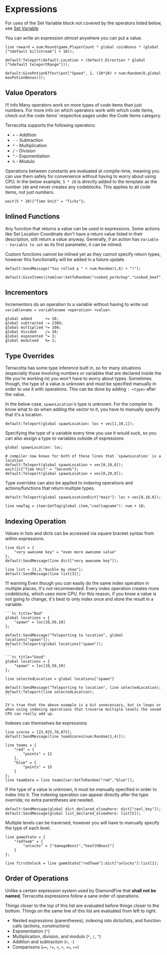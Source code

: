 # Expressions

For uses of the Set Variable block not covered by the operators listed below, see [Set Variable](../codeblocks/set_var.md)

You can write an expression *almost* anywhere you can put a value.

```tc title="Examples"
line reward = num:Round(game.PlayerCount * global coinBonus * (global ["%default killstreak"] + 10));

default:Teleport(default.Location + (default.Direction * global ["%default teleportRange"]));

default:GivePotionEffect(pot["Speed", 1, (10*20) + num:Random(0,global maxPotionBonus)]);
```

## Value Operators

!!! info
    Many operators work on more types of code items than just numbers. For more info on which operators work with which code items, check out the code items' respecitve pages under the Code Items category.

Terracotta supports the following operators:

 - `+` - Addition
 - `-` - Subtraction
 - `*` - Multiplication
 - `/` - Division
 - `^` - Exponentiation
 - `%` - Modulo

Operations between constants are evaluated at compile-time, meaning you can use them safely for convenience without having to worry about using CPU. In the below example, `5 * 20` is directly added to the template as the number `100` and never creates any codeblocks. This applies to all code items, not just numbers.

```tc
wait(5 * 20){"Time Unit" = "Ticks"};
```

## Inlined Functions
Any function that returns a value can be used in expressions. Some actions like Set Location Coordinate don't have a return value listed in their description, still return a value anyway. Generally, if an action has `Variable - Variable to set` as its first parameter, it can be inlined.

Custom functions cannot be inlined yet as they cannot specify return types, however this functionality will be added in a future update.

```tc title="Examples"
default:SendMessage("You rolled a " + num:Random(1,6) + "!");

default:GiveItems(item[var:SetToRandom("cooked_porkchop","cooked_beef","golden_carrot"),16]);
```

## Incrementors
Incrementors do an operation to a variable without having to write out `variablename = variablename <operation> <value>`.

```tc title="Incremetors"
global added      += 10;
global subtracted -= 2389;
global multiplied *= 100;
global divided    /= 10;
global exponented ^= 3;
global moduloed   %= 2;
```

## Type Overrides
Terracotta has some type inference built in, so for many situations (especially those involving numbers or variables that are declared inside the file you're working in) you won't have to worry about types. Sometimes though, the type of a value is unknown and must be specified manually in order to use it with operations. This can be done by adding `: <type>` after the value.

In the below case, `spawnLocation`'s type is unknown. For the compiler to know what to do when adding the vector to it, you have to manually specify that it's a location.
```tc
default:Teleport(global spawnLocation: loc + vec[1,10,1]);
```


Specifying the type of a variable every time you use it would suck, so you can also assign a type to variables outside of expressions
```tc
global spawnLocation: loc;

# compiler now knows for both of these lines that `spawnLocation` is a location
default:Teleport(global spawnLocation + vec[0,10,0]);
wait(1){"Time Unit" = "Seconds"};
default:Teleport(global spawnLocation + vec[0,20,0]);
```


Type overrides can also be applied to indexing operations and actions/functions that return multiple types.

```tc
default:Teleport(global spawnLocationDict["main"]: loc + vec[0,10,0]);

line newTag = item:GetTag(global item,"cooltagname"): num + 10;
```


## Indexing Operation

Values in lists and dicts can be accessed via square bracket syntax from within expressions.

```tc
line dict = {
    "very awesome key" = "even more awesome value"
};
default:SendMessage(line dict["very awesome key"]);

line list = [1,2,"buckle my shoe"];
default:SendMessage(line list[3]);
```

!!! warning
    Even though you *can* easily do the same index operation in multiple places, it's not recommended. Every index operation creates more codeblocks, which uses more CPU. For this reason, if you know a value is not going to change, it's best to only index once and store the result in a variable.

    ```tc title="Bad"
    global locations = {
        "spawn" = loc[10,50,10]
    };

    default:SendMessage("Teleporting to location", global locations["spawn"]);
    default:Teleport(global locations["spawn"]);
    ```

    ```tc title="Good"
    global locations = {
        "spawn" = loc[10,50,10]
    };

    line selectedLocation = global locations["spawn"]

    default:SendMessage("Teleporting to location", line selectedLocation);
    default:Teleport(line selectedLocation);
    ```

    It's true that the above example is a bit unnecessary, but in loops or when using indexing operations that treverse multiple levels the saved CPU can really add up.

Indexes can themselves be expressions
```tc
line scores = [23,925,78,873];
default:SendMessage(line teamScores[num:Random(1,4)]);

line teams = {
    "red" = {
        "points" = 12
    },
    "blue" = {
        "points" = 15
    }
};
line teamData = line teams[var:SetToRandom("red","blue")];
```

If the type of a value is unknown, it must be manually specified in order to index into it. The indexing operation can appear directly after the type override; no extra parentheses are needed.
```tc
default:SendMessage(global dict_declared_elsewhere: dict["cool_key"]);
default:SendMessage(global list_declared_elsewhere: list[5]);
```

Multiple levels can be traversed, however you will have to manually specify the type of each level.
```tc
line gameState = {
    "redTeam" = {
        "unlocks" = ["damageBoost","healthBoost"]
    }
};

line firstUnlock = line gameState["redTeam"]:dict["unlocks"]:list[1];
```

## Order of Operations

Unlike a certain expression system used by DiamondFire that **shall not be named**, Terracotta expressions follow a sane order of operations.

Things closer to the top of this list are evaluated before things closer to the bottom. Things on the same line of this list are evaluated from left to right.

- Nested expressions (parentheses), indexing into dicts/lists, and function calls (actions, constructors)
- Exponentiation (`^`)
- Multiplication, division, and modulo (`*`, `/`, `^`)
- Addition and subtraction (`+`, `-`)
- Comparisons (`==`, `!=`, `<`, `>`, `<=`, `>=`)